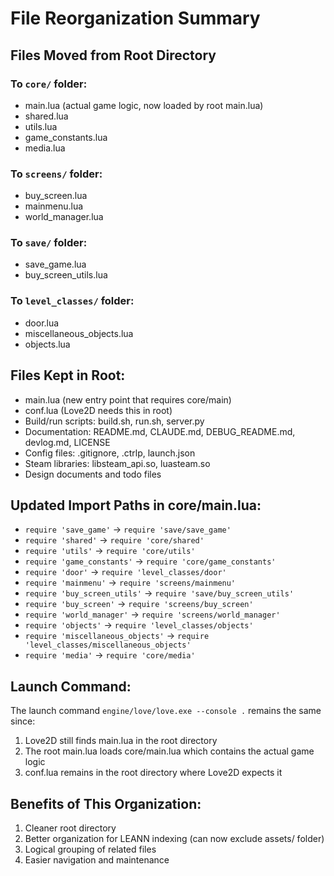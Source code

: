 # File Reorganization Summary

## Files Moved from Root Directory

### To `core/` folder:
- main.lua (actual game logic, now loaded by root main.lua)
- shared.lua
- utils.lua 
- game_constants.lua
- media.lua

### To `screens/` folder:
- buy_screen.lua
- mainmenu.lua
- world_manager.lua

### To `save/` folder:
- save_game.lua
- buy_screen_utils.lua

### To `level_classes/` folder:
- door.lua
- miscellaneous_objects.lua
- objects.lua

## Files Kept in Root:
- main.lua (new entry point that requires core/main)
- conf.lua (Love2D needs this in root)
- Build/run scripts: build.sh, run.sh, server.py
- Documentation: README.md, CLAUDE.md, DEBUG_README.md, devlog.md, LICENSE
- Config files: .gitignore, .ctrlp, launch.json
- Steam libraries: libsteam_api.so, luasteam.so
- Design documents and todo files

## Updated Import Paths in core/main.lua:
- `require 'save_game'` → `require 'save/save_game'`
- `require 'shared'` → `require 'core/shared'`
- `require 'utils'` → `require 'core/utils'`
- `require 'game_constants'` → `require 'core/game_constants'`
- `require 'door'` → `require 'level_classes/door'`
- `require 'mainmenu'` → `require 'screens/mainmenu'`
- `require 'buy_screen_utils'` → `require 'save/buy_screen_utils'`
- `require 'buy_screen'` → `require 'screens/buy_screen'`
- `require 'world_manager'` → `require 'screens/world_manager'`
- `require 'objects'` → `require 'level_classes/objects'`
- `require 'miscellaneous_objects'` → `require 'level_classes/miscellaneous_objects'`
- `require 'media'` → `require 'core/media'`

## Launch Command:
The launch command `engine/love/love.exe --console .` remains the same since:
1. Love2D still finds main.lua in the root directory
2. The root main.lua loads core/main.lua which contains the actual game logic
3. conf.lua remains in the root directory where Love2D expects it

## Benefits of This Organization:
1. Cleaner root directory
2. Better organization for LEANN indexing (can now exclude assets/ folder)
3. Logical grouping of related files
4. Easier navigation and maintenance